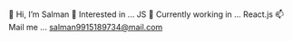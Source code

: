 👋 Hi, I’m Salman
👀 Interested in ... JS
🌱 Currently working in ... React.js
📫 Mail me ... salman9915189734@mail.com

<!---
salman9653/salman9653 is a ✨ special ✨ repository because its `README.md` (this file) appears on your GitHub profile.
You can click the Preview link to take a look at your changes.
--->
